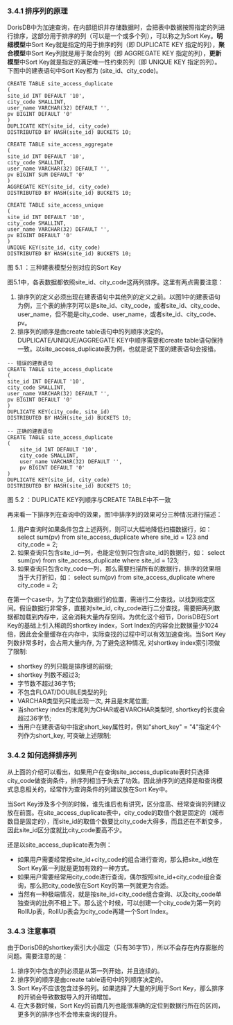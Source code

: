 ### 3.4.1 排序列的原理

DorisDB中为加速查询，在内部组织并存储数据时，会把表中数据按照指定的列进行排序，这部分用于排序的列（可以是一个或多个列），可以称之为Sort Key。**明细模型**中Sort Key就是指定的用于排序的列（即 DUPLICATE KEY 指定的列），**聚合模型**中Sort Key列就是用于聚合的列（即 AGGREGATE KEY 指定的列），**更新模型**中Sort Key就是指定的满足唯一性约束的列（即 UNIQUE KEY 指定的列）。下图中的建表语句中Sort Key都为 (site_id、city_code)。

```
CREATE TABLE site_access_duplicate
(
site_id INT DEFAULT '10',
city_code SMALLINT,
user_name VARCHAR(32) DEFAULT '',
pv BIGINT DEFAULT '0'
)
DUPLICATE KEY(site_id, city_code)
DISTRIBUTED BY HASH(site_id) BUCKETS 10;

CREATE TABLE site_access_aggregate
(
site_id INT DEFAULT '10',
city_code SMALLINT,
user_name VARCHAR(32) DEFAULT '',
pv BIGINT SUM DEFAULT '0'
)
AGGREGATE KEY(site_id, city_code)
DISTRIBUTED BY HASH(site_id) BUCKETS 10;

CREATE TABLE site_access_unique
(
site_id INT DEFAULT '10',
city_code SMALLINT,
user_name VARCHAR(32) DEFAULT '',
pv BIGINT DEFAULT '0'
)
UNIQUE KEY(site_id, city_code)
DISTRIBUTED BY HASH(site_id) BUCKETS 10;
```

图 5.1 ：三种建表模型分别对应的Sort Key



图5.1中，各表数据都依照site_id、city_code这两列排序。这里有两点需要注意：

1. 排序列的定义必须出现在建表语句中其他列的定义之前。以图1中的建表语句为例，三个表的排序列可以是site_id、city_code，或者site_id、city_code、user_name，但不能是city_code、user_name，或者site_id、city_code、pv。
2. 排序列的顺序是由create table语句中的列顺序决定的。DUPLICATE/UNIQUE/AGGREGATE KEY中顺序需要和create table语句保持一致。以site_access_duplicate表为例，也就是说下面的建表语句会报错。

```
-- 错误的建表语句
CREATE TABLE site_access_duplicate
(
site_id INT DEFAULT '10',
city_code SMALLINT,
user_name VARCHAR(32) DEFAULT '',
pv BIGINT DEFAULT '0'
)
DUPLICATE KEY(city_code, site_id)
DISTRIBUTED BY HASH(site_id) BUCKETS 10;

-- 正确的建表语句
CREATE TABLE site_access_duplicate
(
    site_id INT DEFAULT '10',
    city_code SMALLINT,
    user_name VARCHAR(32) DEFAULT '',
    pv BIGINT DEFAULT '0'
)
DUPLICATE KEY(site_id, city_code)
DISTRIBUTED BY HASH(site_id) BUCKETS 10;
```

图 5.2 ：DUPLICATE KEY列顺序与CREATE TABLE中不一致



再来看一下排序列在查询中的效果，图1中排序列的效果可分三种情况进行描述：

1. 用户查询时如果条件包含上述两列，则可以大幅地降低扫描数据行，如：
   select sum(pv) from site_access_duplicate where site_id = 123 and city_code = 2;
2. 如果查询只包含site_id一列，也能定位到只包含site_id的数据行，如：
   select sum(pv) from site_access_duplicate where site_id = 123;
3. 如果查询只包含city_code一列，那么需要扫描所有的数据行，排序的效果相当于大打折扣，如：
   select sum(pv) from site_access_duplicate where city_code = 2;

在第一个case中，为了定位到数据行的位置，需进行二分查找，以找到指定区间。假设数据行非常多，直接对site_id, city_code进行二分查找，需要把两列数据都加载到内存中，这会消耗大量内存空间。为优化这个细节，DorisDB在Sort Key的基础上引入稀疏的shortkey index，Sort Index的内容会比数据量少1024倍，因此会全量缓存在内存中，实际查找的过程中可以有效加速查询。当Sort Key列数非常多时，会占用大量内存, 为了避免这种情况, 对shortkey index索引项做了限制:

- shortkey 的列只能是排序键的前缀;
- shortkey 列数不超过3;
- 字节数不超过36字节;
- 不包含FLOAT/DOUBLE类型的列;
- VARCHAR类型列只能出现一次, 并且是末尾位置;
- 当shortkey index的末尾列为CHAR或者VARCHAR类型时, shortkey的长度会超过36字节;
- 当用户在建表语句中指定short_key属性时，例如"short_key" = "4"指定4个列作为short_key, 可突破上述限制;

### 3.4.2 如何选择排序列

从上面的介绍可以看出，如果用户在查询site_access_duplicate表时只选择city_code做查询条件，排序列相当于失去了功效。因此排序列的选择是和查询模式息息相关的，经常作为查询条件的列建议放在Sort Key中。



当Sort Key涉及多个列的时候，谁先谁后也有讲究，区分度高、经常查询的列建议放在前面。在site_access_duplicate表中，city_code的取值个数是固定的（城市数目是固定的），而site_id的取值个数要比city_code大得多，而且还在不断变多，因此site_id区分度就比city_code要高不少。



还是以site_access_duplicate表为例：

- 如果用户需要经常按site_id+city_code的组合进行查询，那么把site_id放在Sort Key第一列就是更加有效的一种方式。
- 如果用户需要经常用city_code进行查询，偶尔按照site_id+city_code组合查询，那么把city_code放在Sort Key的第一列就更为合适。
- 当然有一种极端情况，就是按site_id+city_code组合查询、以及city_code单独查询的比例不相上下。那么这个时候，可以创建一个city_code为第一列的RollUp表，RollUp表会为city_code再建一个Sort Index。

### 3.4.3 注意事项

由于DorisDB的shortkey索引大小固定（只有36字节），所以不会存在内存膨胀的问题。需要注意的是：

1. 排序列中包含的列必须是从第一列开始，并且连续的。
2. 排序列的顺序是由create table语句中的列顺序决定的。
3. Sort Key不应该包含过多的列。如果选择了大量的列用于Sort Key，那么排序的开销会导致数据导入的开销增加。
4. 在大多数时候，Sort Key的前面几列也能很准确的定位到数据行所在的区间，更多列的排序也不会带来查询的提升。